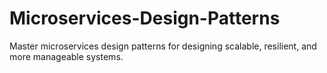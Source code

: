 # Microservices-Design-Patterns
Master microservices design patterns for designing scalable, resilient, and more manageable systems.
